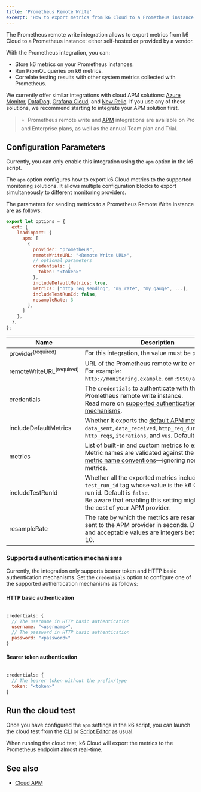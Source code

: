 ```yaml
---
title: 'Prometheus Remote Write'
excerpt: 'How to export metrics from k6 Cloud to a Prometheus instance using the Prometheus Remote Write integration'
---
```


The Prometheus remote write integration allows to export metrics from k6 Cloud to a Prometheus instance: either self-hosted or provided by a vendor.

With the Prometheus integration, you can: 

- Store k6 metrics on your Prometheus instances.
- Run PromQL queries on k6 metrics.
- Correlate testing results with other system metrics collected with Prometheus.


We currently offer similar integrations with cloud APM solutions: [Azure Monitor](/cloud/integrations/cloud-apm/azure-monitor/), [DataDog](/cloud/integrations/cloud-apm/datadog/), [Grafana Cloud](/cloud/integrations/cloud-apm/grafana-cloud/), and [New Relic](/cloud/integrations/cloud-apm/new-relic/). If you use any of these solutions, we recommend starting to integrate your APM solution first.




> ⭐️  &nbsp;Prometheus remote write and [APM](/cloud/integrations/cloud-apm/) integrations are available on Pro and Enterprise plans, as well as the annual Team plan and Trial.

## Configuration Parameters

Currently, you can only enable this integration using the `apm` option in the k6 script.

The `apm` option configures how to export k6 Cloud metrics to the supported monitoring solutions. It allows multiple configuration blocks to export simultaneously to different monitoring providers.

The parameters for sending metrics to a Prometheus Remote Write instance are as follows:


```javascript
export let options = {
  ext: {
    loadimpact: {
      apm: [
        {
          provider: "prometheus",
          remoteWriteURL: "<Remote Write URL>", 
          // optional parameters
          credentials: {
            token: "<token>"
          },
          includeDefaultMetrics: true,
          metrics: ["http_req_sending", "my_rate", "my_gauge", ...],
          includeTestRunId: false,
          resampleRate: 3
        },
      ]
    },
  },
};
```


| Name                    | Description                                                                                                                                                                                                                                                                                   |
| ----------------------- | --------------------------------------------------------------------------------------------------------------------------------------------------------------------------------------------------------------------------------------------------------------------------------------------- |
| provider<sup>(required)</sup>            | For this integration, the value must be `prometheus`.
| remoteWriteURL<sup>(required)</sup>        | URL of the Prometheus remote write endpoint. <br/> For example: `http://monitoring.example.com:9090/api/v1/write`.                                                                                                |
| credentials           | The `credentials` to authenticate with the Prometheus remote write instance. <br/> Read more on [supported authentication mechanisms](#supported-authentication-mechanisms). |
| includeDefaultMetrics | Whether it exports the [default APM metrics](/cloud/integrations/cloud-apm/#default-apm-metrics): `data_sent`, `data_received`, `http_req_duration`, `http_reqs`, `iterations`, and `vus`. Default is `true`. |
| metrics               | List of built-in and custom metrics to export. <br/> Metric names are validated against the [Prometheus metric name conventions](https://prometheus.io/docs/concepts/data_model/#metric-names-and-labels)—ignoring nonconforming metrics.                                      |
| includeTestRunId      | Whether all the exported metrics include a `test_run_id` tag whose value is the k6 Cloud test run id. Default is `false`. <br/> Be aware that enabling this setting might increase the cost of your APM provider. |
| resampleRate          | The rate by which the metrics are resampled and sent to the APM provider in seconds. Default is 3 and acceptable values are integers between 1 and 10. |

### Supported authentication mechanisms

Currently, the integration only supports bearer token and HTTP basic authentication mechanisms. Set the `credentials` option to configure one of the supported authentication mechanisms as follows:

#### HTTP basic authentication

```javascript

credentials: {
  // The username in HTTP basic authentication
  username: "<username>",
  // The password in HTTP basic authentication
  password: "<password>"
}

```

#### Bearer token authentication

```javascript

credentials: {
  // The bearer token without the prefix/type
  token: "<token>"
}

```

## Run the cloud test

Once you have configured the `apm` settings in the k6 script, you can launch the cloud test from the [CLI](/cloud/creating-and-running-a-test/cloud-tests-from-the-cli/) or [Script Editor](/cloud/creating-and-running-a-test/script-editor/) as usual. 

When running the cloud test, k6 Cloud will export the metrics to the Prometheus endpoint almost real-time.

## See also

- [Cloud APM](/cloud/integrations/cloud-apm/)
